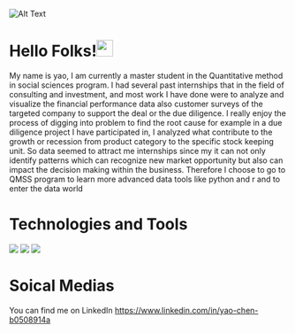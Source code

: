 ![Alt Text](https://media.giphy.com/media/vFKqnCdLPNOKc/giphy.gif)
# Hello Folks!<img src="https://raw.githubusercontent.com/MartinHeinz/MartinHeinz/master/wave.gif" width="30px">



My name is yao, I am currently a master student in the Quantitative method in social sciences program. I had several past internships that in the field of consulting and investment, and most work I have done were to analyze and visualize the financial performance data also customer surveys of the targeted company to support the deal or the due diligence. I really enjoy the process of digging into problem to find the root cause for example in a due diligence project I have participated in, I analyzed what contribute to the growth or recession from product category to the specific stock keeping unit. So data seemed to attract me internships since my it can not only identify patterns which can recognize new market opportunity but also can impact the decision making within the business. Therefore I choose to go to QMSS program to learn more advanced data tools like python and r and to enter the data world 


# Technologies and Tools
![](https://img.shields.io/badge/CODE-PYTHON-informational?style=flat&logo=<LOGO_NAME>&logoColor=white&color=2bbc8a)
![](https://img.shields.io/badge/CODE-R-informational?style=flat&logo=<LOGO_NAME>&logoColor=white&color=2bbc8a)
![](https://img.shields.io/badge/TOOLS-SQL-informational?style=flat&logo=<LOGO_NAME>&logoColor=white&color=2bbc8a)

# Soical Medias

You can find me on LinkedIn
https://www.linkedin.com/in/yao-chen-b0508914a

